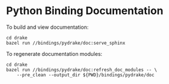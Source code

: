 # Python Binding Documentation

To build and view documentation:

    cd drake
    bazel run //bindings/pydrake/doc:serve_sphinx

To regenerate documentation modules:

    cd drake
    bazel run //bindings/pydrake/doc:refresh_doc_modules -- \
        --pre_clean --output_dir ${PWD}/bindings/pydrake/doc
